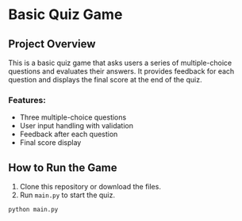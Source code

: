 # Basic Quiz Game

## Project Overview
This is a basic quiz game that asks users a series of multiple-choice questions and evaluates their answers. It provides feedback for each question and displays the final score at the end of the quiz.

### Features:
- Three multiple-choice questions
- User input handling with validation
- Feedback after each question
- Final score display

## How to Run the Game
1. Clone this repository or download the files.
2. Run `main.py` to start the quiz.

```bash
python main.py

